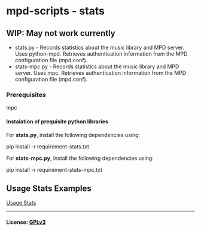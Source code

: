 # mpd-scripts - stats
## WIP: May not work currently

* stats.py - Records statistics about the music library and MPD server. Uses python-mpd. Retrieves authentication information from the MPD configuration file (mpd.conf).
* stats-mpc.py - Records statistics about the music library and MPD server. Uses mpc. Retrieves authentication information from the MPD configuration file (mpd.conf).

### Prerequisites
mpc

#### Instalation of prequisite python libraries
For **stats.py**, install the following dependencies using:

pip install -r requirement-stats.txt


For **stats-mpc.py**, install the following dependencies using:

pip install -r requirement-stats-mpc.txt


## Usage Stats Examples
[Usage Stats](./example/example.md)

***
#### License: [GPLv3](../LICENSE)

